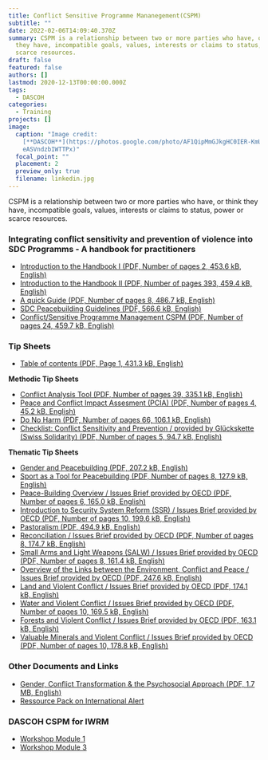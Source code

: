 ```yaml
---
title: Conflict Sensitive Programme Mananegement(CSPM)
subtitle: ""
date: 2022-02-06T14:09:40.370Z
summary: CSPM is a relationship between two or more parties who have, or think
  they have, incompatible goals, values, interests or claims to status, power or
  scarce resources.
draft: false
featured: false
authors: []
lastmod: 2020-12-13T00:00:00.000Z
tags:
  - DASCOH
categories:
  - Training
projects: []
image:
  caption: "Image credit:
    [**DASCOH**](https://photos.google.com/photo/AF1QipMmGJkgHC0IER-KmUyZSv0GdO\
    eASVndzbIWTTPx)"
  focal_point: ""
  placement: 2
  preview_only: true
  filename: linkedin.jpg
---
```


CSPM is a relationship between two or more parties who have, or think they have, incompatible goals, values, interests or claims to status, power or scarce resources. 

### **Integrating conflict sensitivity and prevention of violence into SDC Programms - A handbook for practitioners**

- [Introduction to the Handbook I (PDF, Number of pages 2, 453.6 kB, English)](https://www.eda.admin.ch/content/dam/deza/en/documents/themen/fragile-kontexte/159271-cspm-int1_EN.pdf)
- [Introduction to the Handbook II (PDF, Number of pages 393, 459.4 kB, English)](https://www.eda.admin.ch/content/dam/deza/en/documents/themen/fragile-kontexte/159282-cspm-int2_EN.pdf)
- [A quick Guide (PDF, Number of pages 8, 486.7 kB, English)](https://www.eda.admin.ch/content/dam/deza/en/documents/themen/fragile-kontexte/159283-cspm-quick-guide_EN.pdf)
- [SDC Peacebuilding Guidelines (PDF, 566.6 kB, English)](https://www.eda.admin.ch/content/dam/deza/en/documents/themen/fragile-kontexte/159291-peacebuilding-guidelines_EN.pdf)
- [Conflict/Sensitive Programme Management CSPM (PDF, Number of pages 24, 459.7 kB, English)](https://www.eda.admin.ch/content/dam/deza/en/documents/themen/fragile-kontexte/159292-cspm_EN.pdf)

### **Tip Sheets**

- [Table of contents (PDF, Page 1, 431.3 kB, English)](https://www.eda.admin.ch/content/dam/deza/en/documents/themen/fragile-kontexte/159294-tip-sheet-toc_EN.pdf)

**Methodic Tip Sheets**

- [Conflict Analysis Tool (PDF, Number of pages 39, 335.1 kB, English)](https://www.eda.admin.ch/content/dam/deza/en/documents/themen/fragile-kontexte/92755-tip-sheet-cat_EN.pdf)
- [Peace and Conflict Impact Assesment (PCIA) (PDF, Number of pages 4, 45.2 kB, English)](https://www.eda.admin.ch/content/dam/deza/en/documents/themen/fragile-kontexte/92756-tip-sheet-pcia_EN.pdf)
- [Do No Harm (PDF, Number of pages 66, 106.1 kB, English)](https://www.eda.admin.ch/content/dam/deza/en/documents/themen/fragile-kontexte/92757-tip-sheet-do-no-harm_EN.pdf)
- [Checklist: Conflict Sensitivity and Prevention / provided by Glückskette (Swiss Solidarity) (PDF, Number of pages 5, 94.7 kB, English)](https://www.eda.admin.ch/content/dam/deza/en/documents/themen/fragile-kontexte/92758-checklist-konfliktsensibilitaet-praevention_EN.pdf)

**Thematic Tip Sheets**

- [Gender and Peacebuilding (PDF, 207.2 kB, English)](https://www.eda.admin.ch/content/dam/deza/en/documents/themen/fragile-kontexte/92759-gender-peacebuilding_EN.pdf)
- [Sport as a Tool for Peacebuilding (PDF, Number of pages 8, 127.9 kB, English)](https://www.eda.admin.ch/content/dam/deza/en/documents/themen/fragile-kontexte/92813-sport-mittel-friedensentwicklung_EN.pdf)
- [Peace-Building Overview / Issues Brief provided by OECD (PDF, Number of pages 6, 165.0 kB, English)](https://www.eda.admin.ch/content/dam/deza/en/documents/themen/fragile-kontexte/92802-peace-building-overview_EN.pdf)
- [Introduction to Security System Reform (SSR) / Issues Brief provided by OECD (PDF, Number of pages 10, 199.6 kB, English)](https://www.eda.admin.ch/content/dam/deza/en/documents/themen/fragile-kontexte/92803-introduction-security-system-reform_EN.pdf)
- [Pastoralism (PDF, 494.9 kB, English)](https://www.eda.admin.ch/content/dam/deza/en/documents/themen/fragile-kontexte/159309-pastoralism_EN.pdf)
- [Reconciliation / Issues Brief provided by OECD (PDF, Number of pages 8, 174.7 kB, English)](https://www.eda.admin.ch/content/dam/deza/en/documents/themen/fragile-kontexte/92763-reconciliation_EN.pdf)
- [Small Arms and Light Weapons (SALW) / Issues Brief provided by OECD (PDF, Number of pages 8, 161.4 kB, English)](https://www.eda.admin.ch/content/dam/deza/en/documents/themen/fragile-kontexte/92805-small-arms-light-weapons_EN.pdf)
- [Overview of the Links between the Environment, Conflict and Peace / Issues Brief provided by OECD (PDF, 247.6 kB, English)](https://www.eda.admin.ch/content/dam/deza/en/documents/themen/fragile-kontexte/92806-overview-environment-conflict-peace_EN.pdf)
- [Land and Violent Conflict / Issues Brief provided by OECD (PDF, 174.1 kB, English)](https://www.eda.admin.ch/content/dam/deza/en/documents/themen/fragile-kontexte/92766-land-violent-conflict_EN.pdf)
- [Water and Violent Conflict / Issues Brief provided by OECD (PDF, Number of pages 10, 169.5 kB, English)](https://www.eda.admin.ch/content/dam/deza/en/documents/themen/fragile-kontexte/92767-water-violent-conflict_EN.pdf)
- [Forests and Violent Conflict / Issues Brief provided by OECD (PDF, 163.1 kB, English)](https://www.eda.admin.ch/content/dam/deza/en/documents/themen/fragile-kontexte/92807-forests-violent-conflict_EN.pdf)
- [Valuable Minerals and Violent Conflict / Issues Brief provided by OECD (PDF, Number of pages 10, 178.8 kB, English)](https://www.eda.admin.ch/content/dam/deza/en/documents/themen/fragile-kontexte/92769-valuable-minerals-violent-conflict_EN.pdf)

### **Other Documents and Links**

- [Gender, Conflict Transformation &amp; the Psychosocial Approach (PDF, 1.7 MB, English)](https://www.eda.admin.ch/content/dam/deza/en/documents/themen/gender/91135-arbeitshilfe-gender-konflikttrans-psychosoz-ansatz_EN.pdf)
- [Ressource Pack on International Alert](http://www.international-alert.org/what-we-work)

### **DASCOH CSPM for IWRM**
- [Workshop Module 1](https://drive.google.com/open?id=0BwPFONRwU7GXbXJWaXYwTk1qUWs)
- [Workshop Module 3](https://drive.google.com/open?id=1yoL7C5Y7yfSEHqBRws-vNYC37JFVsi8A)
